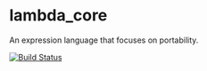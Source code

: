 # lambda_core
An expression language that focuses on portability.

[![Build Status](https://travis-ci.org/ozmi/lambda_core.svg?branch=master)](https://travis-ci.org/ozmi/lambda_core)

